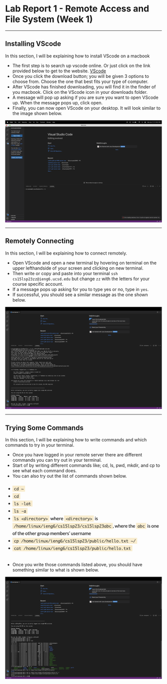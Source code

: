 # Lab Report 1 - Remote Access and File System (Week 1)
---

## Installing VScode
In this section, I will be explaining how to install VScode on a macbook

* The first step is to search up vscode online. Or just click on the link provided below to get to the website.
[VScode](https://code.visualstudio.com/)
* Once you click the download button; you will be given 3 options to choose from. Choose the one that best fits your type of computer.
* After VScode has finished downloading, you will find it in the finder of you macbook. Click on the VScode icon in your downloads folder.
* A message will pop up asking if you are sure you want to open VScode up. When the message pops up, click open.
* Finally, you can now open VScode on your desktop. It will look similar to the image shown below.

![VScode open img](VScode-open.png)

---

## Remotely Connecting
In this section, I will be explaining how to connect remotely.

* Open VScode and open a new terminal by hovering on terminal on the upper lefthandside of your screen and clicking on new terminal.
* Then write or copy and paste into your terminal `ssh cs15lsp23zz@ieng6.ucsd.edu` but change `zz` with the letters for your course specific account.
* If a message pops up asking for you to type yes or no, type in `yes`.
* If successful, you should see a similar message as the one shown below.

![Remotely Connecting](RemotelyConnecting.png)

---

## Trying Some Commands
In this section, I will be explaining how to write commands and which commands to try in your terminal.

* Once you have logged in your remote server there are different commands you can try out in your terminal.
* Start of by writing different commands like; cd, ls, pwd, mkdir, and cp to see what each command does.
* You can also try out the list of commands shown below.

![list of commands](list.png)

* Once you write those commands listed above, you should have something similar to what is shown below.

![Command results](results.png)
